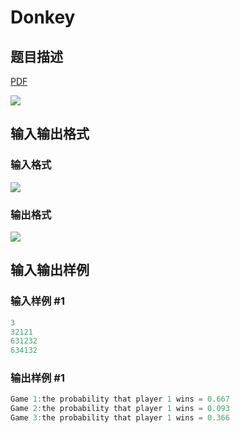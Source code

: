# Donkey

## 题目描述

[problemUrl]: https://uva.onlinejudge.org/index.php?option=com_onlinejudge&Itemid=8&category=10&page=show_problem&problem=829

[PDF](https://uva.onlinejudge.org/external/8/p888.pdf)

![](https://cdn.luogu.com.cn/upload/vjudge_pic/UVA888/3425e09524251cf93301d4ed80be3c5981bb4aba.png)

## 输入输出格式

### 输入格式

![](https://cdn.luogu.com.cn/upload/vjudge_pic/UVA888/59c89ccc1f96cb9ee6eeae1049bf8f975b4b3ba9.png)

### 输出格式

![](https://cdn.luogu.com.cn/upload/vjudge_pic/UVA888/6c74e1a2dbe33e70dc769431f0f0dbfb2b1f7bad.png)

## 输入输出样例

### 输入样例 #1

```cpp
3
32121
631232
634132
```


### 输出样例 #1

```cpp
Game 1:the probability that player 1 wins = 0.667
Game 2:the probability that player 1 wins = 0.093
Game 3:the probability that player 1 wins = 0.366
```


